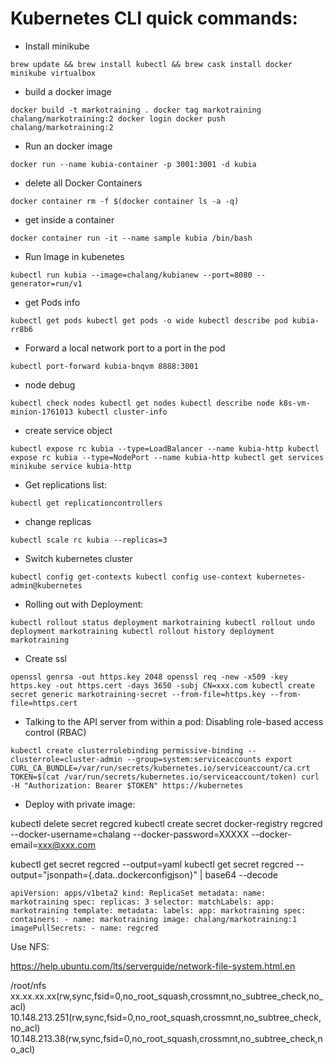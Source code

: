 # Kubernetes CLI quick commands:

* Install minikube

`
brew update && brew install kubectl && brew cask install docker minikube virtualbox
`

* build a docker image

`
docker build -t markotraining .
docker tag markotraining chalang/markotraining:2
docker login
docker push chalang/markotraining:2
`

* Run an docker image

`
docker run --name kubia-container -p 3001:3001 -d kubia
`

* delete all Docker Containers

`
docker container rm -f $(docker container ls -a -q)
`

* get inside a container

`
docker container run -it --name sample kubia /bin/bash
`

* Run Image in kubenetes

`
kubectl run kubia --image=chalang/kubianew --port=8080 --generator=run/v1
`

* get Pods info

`
kubectl get pods
kubectl get pods -o wide
kubectl describe pod kubia-rr8b6
`

* Forward a local network port to a port in the pod

`
kubectl port-forward kubia-bnqvm 8888:3001
`

* node debug

`
kubectl check nodes
kubectl get nodes
kubectl describe node k8s-vm-minion-1761013
kubectl cluster-info
`

* create service object

`
kubectl expose rc kubia --type=LoadBalancer --name kubia-http
kubectl expose rc kubia --type=NodePort --name kubia-http
kubectl get services
minikube service kubia-http
`

* Get replications list:

`
kubectl get replicationcontrollers
`

* change replicas

`
kubectl scale rc kubia --replicas=3
`

* Switch kubernetes cluster

`
kubectl config get-contexts
kubectl config use-context kubernetes-admin@kubernetes
`

* Rolling out with Deployment:

`
kubectl rollout status deployment markotraining
kubectl rollout undo deployment markotraining
kubectl rollout history deployment markotraining
`

* Create ssl

`
openssl genrsa -out https.key 2048
openssl req -new -x509 -key https.key -out https.cert -days 3650 -subj CN=xxx.com
kubectl create secret generic markotraining-secret --from-file=https.key --from-file=https.cert
`

* Talking to the API server from within a pod:
Disabling role-based access control (RBAC)

`
kubectl create clusterrolebinding permissive-binding --clusterrole=cluster-admin --group=system:serviceaccounts
export CURL_CA_BUNDLE=/var/run/secrets/kubernetes.io/serviceaccount/ca.crt
TOKEN=$(cat /var/run/secrets/kubernetes.io/serviceaccount/token)
curl -H "Authorization: Bearer $TOKEN" https://kubernetes
`

* Deploy with private image:

kubectl delete secret regcred
kubectl create secret docker-registry regcred --docker-username=chalang --docker-password=XXXXX --docker-email=xxx@xxx.com

kubectl get secret regcred --output=yaml
kubectl get secret regcred --output="jsonpath={.data.\.dockerconfigjson}" | base64 --decode

`
apiVersion: apps/v1beta2
kind: ReplicaSet
metadata:
  name: markotraining
spec:
  replicas: 3
  selector:
    matchLabels:
      app: markotraining
  template:
    metadata:
      labels:
        app: markotraining
    spec:
      containers:
      - name: markotraining
        image: chalang/markotraining:1
      imagePullSecrets:
      - name: regcred
  `
  
Use NFS:

https://help.ubuntu.com/lts/serverguide/network-file-system.html.en

/root/nfs xx.xx.xx.xx(rw,sync,fsid=0,no_root_squash,crossmnt,no_subtree_check,no_acl) 10.148.213.251(rw,sync,fsid=0,no_root_squash,crossmnt,no_subtree_check,no_acl) 10.148.213.38(rw,sync,fsid=0,no_root_squash,crossmnt,no_subtree_check,no_acl)
